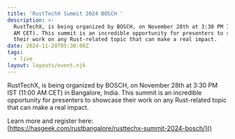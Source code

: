 ```yaml
---
title: 'RustTechX Summit 2024 BOSCH '
description: >-
  RustTechX, is being organized by BOSCH, on November 28th at 3:30 PM IST (11:00
  AM CET). This summit is an incredible opportunity for presenters to showcase
  their work on any Rust-related topic that can make a real impact.
date: 2024-11-28T05:30:00Z
tags:
  - live
layout: layouts/event.njk
---
```

RustTechX, is being organized by BOSCH, on November 28th at 3:30 PM IST (11:00 AM CET) in Bangalore, India. This summit is an incredible opportunity for presenters to showcase their work on any Rust-related topic that can make a real impact.

Learn more and register here: [https://hasgeek.com/rustbangalore/rusttechx-summit-2024-bosch/]()
